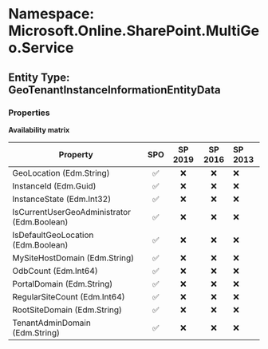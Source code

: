 # Namespace: Microsoft.Online.SharePoint.MultiGeo.Service

## Entity Type: GeoTenantInstanceInformationEntityData

### Properties

**Availability matrix**

Property | SPO | SP 2019 | SP 2016 | SP 2013
----------|:---:|:-------:|:-------:|:-------
GeoLocation (Edm.String) | ✅ | ❌ | ❌ | ❌
InstanceId (Edm.Guid) | ✅ | ❌ | ❌ | ❌
InstanceState (Edm.Int32) | ✅ | ❌ | ❌ | ❌
IsCurrentUserGeoAdministrator (Edm.Boolean) | ✅ | ❌ | ❌ | ❌
IsDefaultGeoLocation (Edm.Boolean) | ✅ | ❌ | ❌ | ❌
MySiteHostDomain (Edm.String) | ✅ | ❌ | ❌ | ❌
OdbCount (Edm.Int64) | ✅ | ❌ | ❌ | ❌
PortalDomain (Edm.String) | ✅ | ❌ | ❌ | ❌
RegularSiteCount (Edm.Int64) | ✅ | ❌ | ❌ | ❌
RootSiteDomain (Edm.String) | ✅ | ❌ | ❌ | ❌
TenantAdminDomain (Edm.String) | ✅ | ❌ | ❌ | ❌

